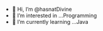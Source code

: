 - 👋 Hi, I’m @hasnatDivine
- 👀 I’m interested in ...Programming
- 🌱 I’m currently learning ...Java

<!---
hasnatDivine/hasnatDivine is a ✨ special ✨ repository because its `README.md` (this file) appears on your GitHub profile.
You can click the Preview link to take a look at your changes.
--->
